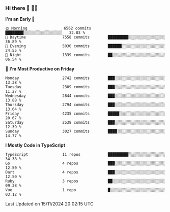 ### Hi there 👋 🧑‍💻



<!--START_SECTION:waka-->
**I'm an Early 🐤** 

```text
🌞 Morning                6562 commits        ████████░░░░░░░░░░░░░░░░░   32.03 % 
🌆 Daytime                7558 commits        █████████░░░░░░░░░░░░░░░░   36.89 % 
🌃 Evening                5030 commits        ██████░░░░░░░░░░░░░░░░░░░   24.55 % 
🌙 Night                  1339 commits        ██░░░░░░░░░░░░░░░░░░░░░░░   06.54 % 
```
📅 **I'm Most Productive on Friday** 

```text
Monday                   2742 commits        ███░░░░░░░░░░░░░░░░░░░░░░   13.38 % 
Tuesday                  2309 commits        ███░░░░░░░░░░░░░░░░░░░░░░   11.27 % 
Wednesday                2844 commits        ███░░░░░░░░░░░░░░░░░░░░░░   13.88 % 
Thursday                 2794 commits        ███░░░░░░░░░░░░░░░░░░░░░░   13.64 % 
Friday                   4235 commits        █████░░░░░░░░░░░░░░░░░░░░   20.67 % 
Saturday                 2538 commits        ███░░░░░░░░░░░░░░░░░░░░░░   12.39 % 
Sunday                   3027 commits        ████░░░░░░░░░░░░░░░░░░░░░   14.77 % 
```


**I Mostly Code in TypeScript** 

```text
TypeScript               11 repos            █████████░░░░░░░░░░░░░░░░   34.38 % 
Go                       4 repos             ███░░░░░░░░░░░░░░░░░░░░░░   12.50 % 
Dart                     4 repos             ███░░░░░░░░░░░░░░░░░░░░░░   12.50 % 
Ruby                     3 repos             ██░░░░░░░░░░░░░░░░░░░░░░░   09.38 % 
Vue                      1 repo              █░░░░░░░░░░░░░░░░░░░░░░░░   03.12 % 
```




 Last Updated on 15/11/2024 20:02:15 UTC
<!--END_SECTION:waka-->


